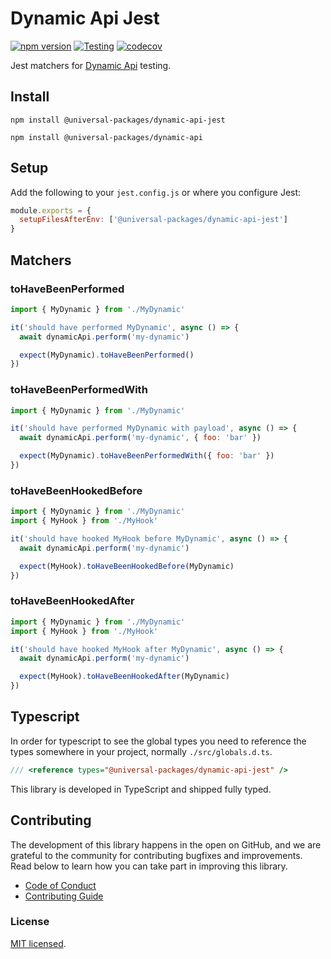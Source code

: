 # Dynamic Api Jest

[![npm version](https://badge.fury.io/js/@universal-packages%2Fdynamic-api-jest.svg)](https://www.npmjs.com/package/@universal-packages/dynamic-api-jest)
[![Testing](https://github.com/universal-packages/universal-dynamic-api-jest/actions/workflows/testing.yml/badge.svg)](https://github.com/universal-packages/universal-dynamic-api-jest/actions/workflows/testing.yml)
[![codecov](https://codecov.io/gh/universal-packages/universal-dynamic-api-jest/branch/main/graph/badge.svg?token=CXPJSN8IGL)](https://codecov.io/gh/universal-packages/universal-dynamic-api-jest)

Jest matchers for [Dynamic Api](https://github.com/universal-packages/universal-dynamic-api) testing.

## Install

```shell
npm install @universal-packages/dynamic-api-jest

npm install @universal-packages/dynamic-api
```

## Setup

Add the following to your `jest.config.js` or where you configure Jest:

```js
module.exports = {
  setupFilesAfterEnv: ['@universal-packages/dynamic-api-jest']
}
```

## Matchers

### toHaveBeenPerformed

```js
import { MyDynamic } from './MyDynamic'

it('should have performed MyDynamic', async () => {
  await dynamicApi.perform('my-dynamic')

  expect(MyDynamic).toHaveBeenPerformed()
})
```

### toHaveBeenPerformedWith

```js
import { MyDynamic } from './MyDynamic'

it('should have performed MyDynamic with payload', async () => {
  await dynamicApi.perform('my-dynamic', { foo: 'bar' })

  expect(MyDynamic).toHaveBeenPerformedWith({ foo: 'bar' })
})
```

### toHaveBeenHookedBefore

```js
import { MyDynamic } from './MyDynamic'
import { MyHook } from './MyHook'

it('should have hooked MyHook before MyDynamic', async () => {
  await dynamicApi.perform('my-dynamic')

  expect(MyHook).toHaveBeenHookedBefore(MyDynamic)
})
```

### toHaveBeenHookedAfter

```js
import { MyDynamic } from './MyDynamic'
import { MyHook } from './MyHook'

it('should have hooked MyHook after MyDynamic', async () => {
  await dynamicApi.perform('my-dynamic')

  expect(MyHook).toHaveBeenHookedAfter(MyDynamic)
})
```

## Typescript

In order for typescript to see the global types you need to reference the types somewhere in your project, normally `./src/globals.d.ts`.

```ts
/// <reference types="@universal-packages/dynamic-api-jest" />
```

This library is developed in TypeScript and shipped fully typed.

## Contributing

The development of this library happens in the open on GitHub, and we are grateful to the community for contributing bugfixes and improvements. Read below to learn how you can take part in improving this library.

- [Code of Conduct](./CODE_OF_CONDUCT.md)
- [Contributing Guide](./CONTRIBUTING.md)

### License

[MIT licensed](./LICENSE).
